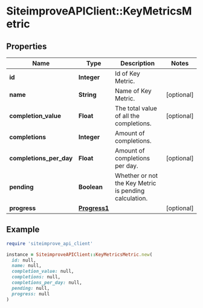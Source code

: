 # SiteimproveAPIClient::KeyMetricsMetric

## Properties

| Name | Type | Description | Notes |
| ---- | ---- | ----------- | ----- |
| **id** | **Integer** | Id of Key Metric. |  |
| **name** | **String** | Name of Key Metric. | [optional] |
| **completion_value** | **Float** | The total value of all the completions. | [optional] |
| **completions** | **Integer** | Amount of completions. |  |
| **completions_per_day** | **Float** | Amount of completions per day. | [optional] |
| **pending** | **Boolean** | Whether or not the Key Metric is pending calculation. |  |
| **progress** | [**Progress1**](Progress1.md) |  | [optional] |

## Example

```ruby
require 'siteimprove_api_client'

instance = SiteimproveAPIClient::KeyMetricsMetric.new(
  id: null,
  name: null,
  completion_value: null,
  completions: null,
  completions_per_day: null,
  pending: null,
  progress: null
)
```

